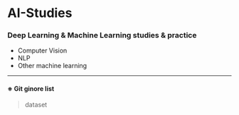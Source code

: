 # AI-Studies
### Deep Learning &amp; Machine Learning studies &amp; practice
* Computer Vision
* NLP
* Other machine learning   
     
---------------------------------
   
#### ※ Git ginore list
> dataset
